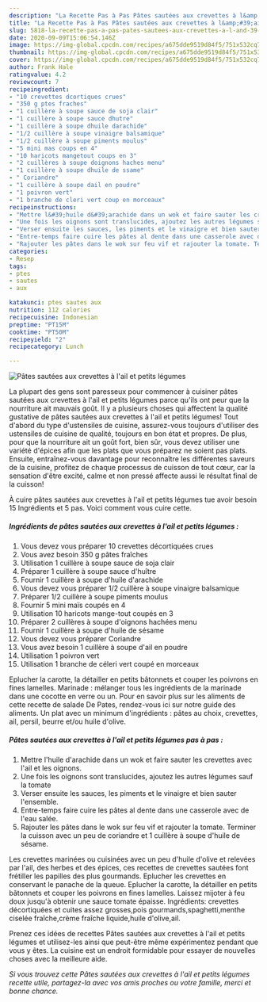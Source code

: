 ```yaml
---
description: "La Recette Pas à Pas Pâtes sautées aux crevettes à l&amp;#39;ail et petits légumes"
title: "La Recette Pas à Pas Pâtes sautées aux crevettes à l&amp;#39;ail et petits légumes"
slug: 5818-la-recette-pas-a-pas-pates-sautees-aux-crevettes-a-l-and-39-ail-et-petits-legumes
date: 2020-09-09T15:06:54.146Z
image: https://img-global.cpcdn.com/recipes/a675dde9519d84f5/751x532cq70/pates-sautees-aux-crevettes-a-lail-et-petits-legumes-photo-principale-de-la-recette.jpg
thumbnail: https://img-global.cpcdn.com/recipes/a675dde9519d84f5/751x532cq70/pates-sautees-aux-crevettes-a-lail-et-petits-legumes-photo-principale-de-la-recette.jpg
cover: https://img-global.cpcdn.com/recipes/a675dde9519d84f5/751x532cq70/pates-sautees-aux-crevettes-a-lail-et-petits-legumes-photo-principale-de-la-recette.jpg
author: Frank Hale
ratingvalue: 4.2
reviewcount: 7
recipeingredient:
- "10 crevettes dcortiques crues"
- "350 g ptes fraches"
- "1 cuillère à soupe sauce de soja clair"
- "1 cuillère à soupe sauce dhutre"
- "1 cuillère à soupe dhuile darachide"
- "1/2 cuillère à soupe vinaigre balsamique"
- "1/2 cuillère à soupe piments moulus"
- "5 mini mas coups en 4"
- "10 haricots mangetout coups en 3"
- "2 cuillères à soupe doignons haches menu"
- "1 cuillère à soupe dhuile de ssame"
- " Coriandre"
- "1 cuillère à soupe dail en poudre"
- "1 poivron vert"
- "1 branche de cleri vert coup en morceaux"
recipeinstructions:
- "Mettre l&#39;huile d&#39;arachide dans un wok et faire sauter les crevettes avec l&#39;ail et les oignons."
- "Une fois les oignons sont translucides, ajoutez les autres légumes sauf la tomate"
- "Verser ensuite les sauces, les piments et le vinaigre et bien sauter l&#39;ensemble."
- "Entre-temps faire cuire les pâtes al dente dans une casserole avec de l&#39;eau salée."
- "Rajouter les pâtes dans le wok sur feu vif et rajouter la tomate. Terminer la cuisson avec un peu de coriandre et 1 cuillère à soupe d&#39;huile de sésame."
categories:
- Resep
tags:
- ptes
- sautes
- aux

katakunci: ptes sautes aux 
nutrition: 112 calories
recipecuisine: Indonesian
preptime: "PT15M"
cooktime: "PT50M"
recipeyield: "2"
recipecategory: Lunch

---
```



![Pâtes sautées aux crevettes à l&#39;ail et petits légumes](https://img-global.cpcdn.com/recipes/a675dde9519d84f5/751x532cq70/pates-sautees-aux-crevettes-a-lail-et-petits-legumes-photo-principale-de-la-recette.jpg)

La plupart des gens sont paresseux pour commencer à cuisiner pâtes sautées aux crevettes à l&#39;ail et petits légumes parce qu'ils ont peur que la nourriture ait mauvais goût. Il y a plusieurs choses qui affectent la qualité gustative de pâtes sautées aux crevettes à l&#39;ail et petits légumes! Tout d'abord du type d'ustensiles de cuisine, assurez-vous toujours d'utiliser des ustensiles de cuisine de qualité, toujours en bon état et propres. De plus, pour que la nourriture ait un goût fort, bien sûr, vous devez utiliser une variété d'épices afin que les plats que vous préparez ne soient pas plats. Ensuite, entraînez-vous davantage pour reconnaître les différentes saveurs de la cuisine, profitez de chaque processus de cuisson de tout cœur, car la sensation d'être excité, calme et non pressé affecte aussi le résultat final de la cuisson!

<!--inarticleads1-->

À cuire pâtes sautées aux crevettes à l&#39;ail et petits légumes tue avoir besoin 15 Ingrédients et 5 pas. Voici comment vous cuire cette.

##### Ingrédients de pâtes sautées aux crevettes à l&#39;ail et petits légumes :

1. Vous devez vous préparer 10 crevettes décortiquées crues
1. Vous avez besoin 350 g pâtes fraîches
1. Utilisation 1 cuillère à soupe sauce de soja clair
1. Préparer 1 cuillère à soupe sauce d&#39;huître
1. Fournir 1 cuillère à soupe d&#39;huile d&#39;arachide
1. Vous devez vous préparer 1/2 cuillère à soupe vinaigre balsamique
1. Préparer 1/2 cuillère à soupe piments moulus
1. Fournir 5 mini maïs coupés en 4
1. Utilisation 10 haricots mange-tout coupés en 3
1. Préparer 2 cuillères à soupe d&#39;oignons hachées menu
1. Fournir 1 cuillère à soupe d&#39;huile de sésame
1. Vous devez vous préparer  Coriandre
1. Vous avez besoin 1 cuillère à soupe d&#39;ail en poudre
1. Utilisation 1 poivron vert
1. Utilisation 1 branche de céleri vert coupé en morceaux


Eplucher la carotte, la détailler en petits bâtonnets et couper les poivrons en fines lamelles. Marinade : mélanger tous les ingrédients de la marinade dans une cocotte en verre ou un. Pour en savoir plus sur les aliments de cette recette de salade De Pates, rendez-vous ici sur notre guide des aliments. Un plat avec un minimum d&#39;ingrédients : pâtes au choix, crevettes, ail, persil, beurre et/ou huile d&#39;olive. 

<!--inarticleads2-->

##### Pâtes sautées aux crevettes à l&#39;ail et petits légumes pas à pas :

1. Mettre l&#39;huile d&#39;arachide dans un wok et faire sauter les crevettes avec l&#39;ail et les oignons.
1. Une fois les oignons sont translucides, ajoutez les autres légumes sauf la tomate
1. Verser ensuite les sauces, les piments et le vinaigre et bien sauter l&#39;ensemble.
1. Entre-temps faire cuire les pâtes al dente dans une casserole avec de l&#39;eau salée.
1. Rajouter les pâtes dans le wok sur feu vif et rajouter la tomate. Terminer la cuisson avec un peu de coriandre et 1 cuillère à soupe d&#39;huile de sésame.


Les crevettes marinées ou cuisinées avec un peu d&#39;huile d&#39;olive et relevées par l&#39;ail, des herbes et des épices, ces recettes de crevettes sautées font frétiller les papilles des plus gourmands. Eplucher les crevettes en conservant le panache de la queue. Eplucher la carotte, la détailler en petits bâtonnets et couper les poivrons en fines lamelles. Laissez mijoter à feu doux jusqu&#39;à obtenir une sauce tomate épaisse. Ingrédients: crevettes décortiquées et cuites assez grosses,pois gourmands,spaghetti,menthe ciselée fraîche,crème fraîche liquide,huile d&#39;olive,ail. 

<!--inarticleads1-->

<p>
Prenez ces idées de recettes Pâtes sautées aux crevettes à l&#39;ail et petits légumes et utilisez-les ainsi que peut-être même expérimentez pendant que vous y êtes. La cuisine est un endroit formidable pour essayer de nouvelles choses avec la meilleure aide.
</p>

<p>
<i>Si vous trouvez cette Pâtes sautées aux crevettes à l&#39;ail et petits légumes recette utile, partagez-la avec vos amis proches ou votre famille, merci et bonne chance.</i>
</p>
